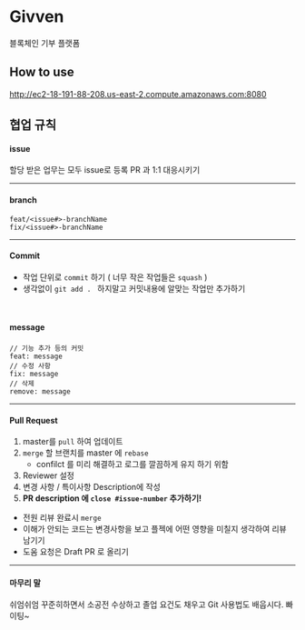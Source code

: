 # Givven
블록체인 기부 플랫폼

## How to use
http://ec2-18-191-88-208.us-east-2.compute.amazonaws.com:8080

## 협업 규칙 
#### issue
할당 받은 업무는 모두 issue로 등록 
PR 과 1:1 대응시키기
****

#### branch
    feat/<issue#>-branchName
    fix/<issue#>-branchName
****

#### Commit
* 작업 단위로 `commit` 하기 ( 너무 작은 작업들은 `squash` )
* 생각없이 `git add . ` 하지말고 커밋내용에 알맞는 작업만 추가하기
<br/>

#### message
    // 기능 추가 등의 커밋  
    feat: message
    // 수정 사항 
    fix: message
    // 삭제
    remove: message

****
#### Pull Request
1. master를 `pull` 하여 업데이트
2. `merge` 할 브랜치를 master 에 `rebase` 
    - confilct 를 미리 해결하고 로그를 깔끔하게 유지 하기 위함
3. Reviewer 설정
4. 변경 사항 / 특이사항 Description에 작성
5. <b>PR description 에 `close #issue-number` 추가하기!</b> 

* 전원 리뷰 완료시 `merge`
* 이해가 안되는 코드는 변경사항을 보고 플젝에 어떤 영향을 미칠지 생각하여 리뷰 남기기
* 도움 요청은 Draft PR 로 올리기


****

#### 마무리 말

쉬엄쉬엄 꾸준히하면서 소공전 수상하고
졸업 요건도 채우고
Git 사용법도 배웁시다. 빠이팅~
